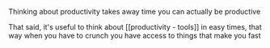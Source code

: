 Thinking about productivity takes away time you can actually be productive

That said, it's useful to think about [[productivity - tools]] in easy times, that way when you have to crunch you have access to things that make you fast
